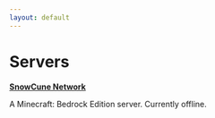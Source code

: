 ```yaml
---
layout: default
---
```


# Servers

**[SnowCune Network](https://snowcube.ml)**

A Minecraft: Bedrock Edition server. Currently offline.
